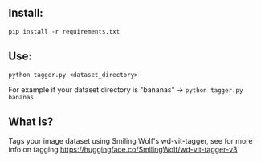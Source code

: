 ## Install:
`pip install -r requirements.txt`

## Use:
`python tagger.py <dataset_directory>`

For example if your dataset directory is "bananas" -> `python tagger.py bananas`

## What is?
Tags your image dataset using Smiling Wolf's wd-vit-tagger, see for more info on tagging <https://huggingface.co/SmilingWolf/wd-vit-tagger-v3>
